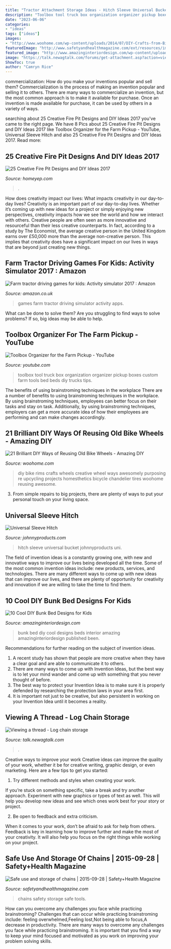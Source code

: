 ```yaml
---
title: "Tractor Attachment Storage Ideas - Hitch Sleeve Universal Bucket Johnnyproducts Uni"
description: "Toolbox tool truck box organization organizer pickup boxes custom farm tools bed beds diy trucks tips"
date: "2023-06-06"
categories:
- "ideas"
tags: ["ideas"]
images:
- "http://www.woohome.com/wp-content/uploads/2014/07/DIY-Crafts-from-Bike-Wheels-10-2.jpg"
featuredImage: "http://www.safetyandhealthmagazine.com/ext/resources/images/safety-tips/Chains.jpg?1441223481"
featured_image: "http://www.amazinginteriordesign.com/wp-content/uploads/2016/06/10-cool-diy-bunk-bed-ideas-kids-11.jpg"
image: "https://talk.newagtalk.com/forums/get-attachment.asp?action=view&amp;attachmentid=352301&amp;imagerotation=71"
ShowToc: true
author: "Camryn Rice"
---
```



commercialization: How do you make your inventions popular and sell them?
Commercialization is the process of making an invention popular and selling it to others. There are many ways to commercialize an invention, but the most common approach is to make it available for purchase. Once an invention is made available for purchase, it can be used by others in a variety of ways.

	

		
searching about 25 Creative Fire Pit Designs and DIY Ideas 2017 you've came to the right page. We have 8 Pics about 25 Creative Fire Pit Designs and DIY Ideas 2017 like Toolbox Organizer for the Farm Pickup - YouTube, Universal Sleeve Hitch and also 25 Creative Fire Pit Designs and DIY Ideas 2017. Read more:
		
    
## 25 Creative Fire Pit Designs And DIY Ideas 2017

<img loading=lazy src="https://homeyep.com/wp-content/uploads/2017/02/fire-pit-ideas/11-fire-pit-designs-diy-ideas.jpg" onerror="this.onerror=null;this.src='https://tse2.mm.bing.net/th?id=OIP.JGWNAZh70w4qSc30mEVUKgHaRZ&amp;pid=15.1';" alt="25 Creative Fire Pit Designs and DIY Ideas 2017">

_Source: homeyep.com_

>. 

	

How does creativity impact our lives: What impacts creativity in our day-to-day lives?
Creativity is an important part of our day-to-day lives. Whether it’s coming up with new ideas for a project or simply enjoying new perspectives, creativity impacts how we see the world and how we interact with others. Creative people are often seen as more innovative and resourceful than their less creative counterparts. In fact, according to a study by The Economist, the average creative person in the United Kingdom earns over £50,000 more than the average non-creative person. This implies that creativity does have a significant impact on our lives in ways that are beyond just creating new things.

    
## Farm Tractor Driving Games For Kids: Activity Simulator 2017 : Amazon

<img loading=lazy src="https://images-eu.ssl-images-amazon.com/images/I/91wRIkzqYrL.png" onerror="this.onerror=null;this.src='https://tse1.mm.bing.net/th?id=OIP.ubePjTLCW41rjGdyzRXmpgHaL2&amp;pid=15.1';" alt="Farm tractor driving games for kids: Activity simulator 2017 : Amazon">

_Source: amazon.co.uk_

>games farm tractor driving simulator activity apps. 

	

What can be done to solve them?
Are you struggling to find ways to solve problems? If so, big ideas may be able to help.

    
## Toolbox Organizer For The Farm Pickup - YouTube

<img loading=lazy src="https://i.ytimg.com/vi/uUOUQeyoyIA/maxresdefault.jpg" onerror="this.onerror=null;this.src='https://tse1.mm.bing.net/th?id=OIP.yh6GhGs68BBXgtvUtoDECgHaEK&amp;pid=15.1';" alt="Toolbox Organizer for the Farm Pickup - YouTube">

_Source: youtube.com_

>toolbox tool truck box organization organizer pickup boxes custom farm tools bed beds diy trucks tips. 

	

The benefits of using brainstroming techniques in the workplace
There are a number of benefits to using brainstroming techniques in the workplace. By using brainstroming techniques, employees can better focus on their tasks and stay on task. Additionally, by using brainstroming techniques, employers can get a more accurate idea of how their employees are performing and can make changes accordingly.

    
## 21 Brilliant DIY Ways Of Reusing Old Bike Wheels - Amazing DIY

<img loading=lazy src="http://www.woohome.com/wp-content/uploads/2014/07/DIY-Crafts-from-Bike-Wheels-10-2.jpg" onerror="this.onerror=null;this.src='https://tse3.mm.bing.net/th?id=OIP.ulEaJYJN29kG3ShwQ5QjBAHaKY&amp;pid=15.1';" alt="21 Brilliant DIY Ways of Reusing Old Bike Wheels - Amazing DIY">

_Source: woohome.com_

>diy bike rims crafts wheels creative wheel ways awesomely purposing re upcycling projects homesthetics bicycle chandelier tires woohome reusing awesome. 

	

3. From simple repairs to big projects, there are plenty of ways to put your personal touch on your living space.

    
## Universal Sleeve Hitch

<img loading=lazy src="https://www.johnnyproducts.com/images/Sleeve-UNI/IMG_0089.JPG" onerror="this.onerror=null;this.src='https://tse1.mm.bing.net/th?id=OIP.-Ekmy-_ipaZlUOZd1aeUnwHaFj&amp;pid=15.1';" alt="Universal Sleeve Hitch">

_Source: johnnyproducts.com_

>hitch sleeve universal bucket johnnyproducts uni. 

	

The field of invention ideas is a constantly growing one, with new and innovative ways to improve our lives being developed all the time. Some of the most common invention ideas include: new products, services, and technologies. There are many different ways to come up with new ideas that can improve our lives, and there are plenty of opportunity for creativity and innovation if we are willing to take the time to find them.

    
## 10 Cool DIY Bunk Bed Designs For Kids

<img loading=lazy src="http://www.amazinginteriordesign.com/wp-content/uploads/2016/06/10-cool-diy-bunk-bed-ideas-kids-11.jpg" onerror="this.onerror=null;this.src='https://tse3.mm.bing.net/th?id=OIP.1VD43lzfYM6_5fce_29oxAHaGo&amp;pid=15.1';" alt="10 Cool DIY Bunk Bed Designs for Kids">

_Source: amazinginteriordesign.com_

>bunk bed diy cool designs beds interior amazing amazinginteriordesign published been. 

	

Recommendations for further reading on the subject of invention ideas.
1. A recent study has shown that people are more creative when they have a clear goal and are able to communicate it to others.
2. There are many ways to come up with Invention Ideas, but the best way is to let your mind wander and come up with something that you never thought of before. 
3. The best way to protect your Invention Idea is to make sure it is properly defended by researching the protection laws in your area first. 
4. It is important not just to be creative, but also persistent in working on your Invention Idea until it becomes a reality.

    
## Viewing A Thread - Log Chain Storage

<img loading=lazy src="https://talk.newagtalk.com/forums/get-attachment.asp?action=view&amp;attachmentid=352301&amp;imagerotation=71" onerror="this.onerror=null;this.src='https://tse1.mm.bing.net/th?id=OIP.vV9bDP9dUTzlwMuH4SoHkQAAAA&amp;pid=15.1';" alt="Viewing a thread - Log chain storage">

_Source: talk.newagtalk.com_

>. 

	

Creative ways to improve your work
Creative ideas can improve the quality of your work, whether it be for creative writing, graphic design, or even marketing. Here are a few tips to get you started:
1. Try different methods and styles when creating your work.

If you’re stuck on something specific, take a break and try another approach. Experiment with new graphics or types of text as well. This will help you develop new ideas and see which ones work best for your story or project.

2. Be open to feedback and extra criticism.

When it comes to your work, don’t be afraid to ask for help from others. Feedback is key in learning how to improve further and make the most of your creativity. It will also help you focus on the right things while working on your project.


    
## Safe Use And Storage Of Chains | 2015-09-28 | Safety+Health Magazine

<img loading=lazy src="http://www.safetyandhealthmagazine.com/ext/resources/images/safety-tips/Chains.jpg?1441223481" onerror="this.onerror=null;this.src='https://tse4.mm.bing.net/th?id=OIP.e6pzqCfDrYzJElUfdZZRPQHaIk&amp;pid=15.1';" alt="Safe use and storage of chains | 2015-09-28 | Safety+Health Magazine">

_Source: safetyandhealthmagazine.com_

>chains safety storage safe tools. 

	

How can you overcome any challenges you face while practicing brainstroming?
Challenges that can occur while practicing brainstroming include: feeling overwhelmed,Feeling lost,Not being able to focus,A decrease in productivity. There are many ways to overcome any challenges you face while practicing brainstroming. It is important that you find a way to keep your mind focused and motivated as you work on improving your problem solving skills.

